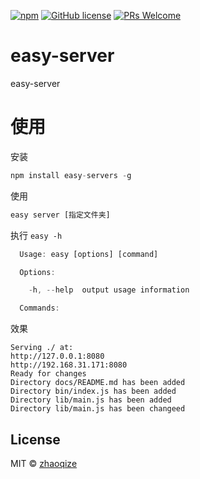 [![npm](https://img.shields.io/npm/v/easy-servers.svg?style=flat)](https://github.com/zhaoqize/easy-server)
[![GitHub license](https://img.shields.io/github/license/zhaoqize/easy-server.svg)](https://github.com/zhaoqize/easy-rollback/blob/master/LICENSE)
[![PRs Welcome](https://img.shields.io/badge/PRs-welcome-brightgreen.svg)]()
# easy-server
easy-server

# 使用
安装
```js
npm install easy-servers -g
```

使用
```js
easy server [指定文件夹]
```

执行 `easy -h`
```js
  Usage: easy [options] [command]

  Options:

    -h, --help  output usage information

  Commands:

```

效果
```shell
Serving ./ at:
http://127.0.0.1:8080
http://192.168.31.171:8080
Ready for changes
Directory docs/README.md has been added
Directory bin/index.js has been added
Directory lib/main.js has been added
Directory lib/main.js has been changeed
```

## License

MIT © [zhaoqize]()